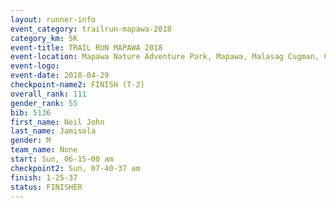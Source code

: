 ```yaml
---
layout: runner-info 
event_category: trailrun-mapawa-2018 
category_km: 5K 
event-title: TRAIL RUN MAPAWA 2018 
event-location: Mapawa Nature Adventure Park, Mapawa, Malasag Cugman, Cagayan de Oro Philippines 
event-logo: 
event-date: 2018-04-29 
checkpoint-name2: FINISH (T-2) 
overall_rank: 111
gender_rank: 55
bib: 5136
first_name: Neil John
last_name: Jamisola
gender: M
team_name: None
start: Sun, 06-15-00 am
checkpoint2: Sun, 07-40-37 am
finish: 1-25-37
status: FINISHER
---
```

